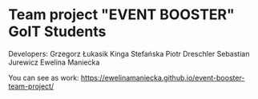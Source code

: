 # Team project "EVENT BOOSTER" GoIT Students

Developers:
Grzegorz Łukasik
Kinga Stefańska
Piotr Dreschler
Sebastian Jurewicz
Ewelina Maniecka

You can see as work: 
https://ewelinamaniecka.github.io/event-booster-team-project/ 
